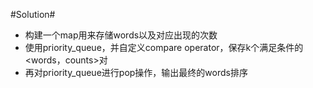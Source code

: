 #Solution#

*	构建一个map用来存储words以及对应出现的次数
*	使用priority_queue，并自定义compare operator，保存k个满足条件的<words，counts>对
*	再对priority_queue进行pop操作，输出最终的words排序